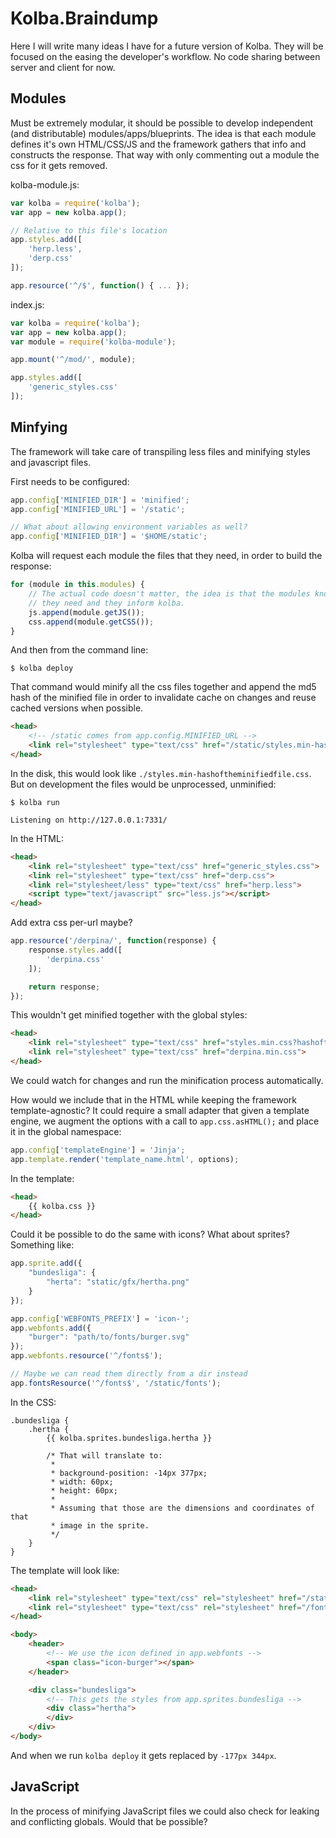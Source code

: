 Kolba.Braindump
===============

Here I will write many ideas I have for a future version of Kolba. They will be
focused on the easing the developer's workflow. No code sharing between server
and client for now.


Modules
-------

Must be extremely modular, it should be possible to develop independent (and
distributable) modules/apps/blueprints. The idea is that each module defines
it's own HTML/CSS/JS and the framework gathers that info and constructs the
response. That way with only commenting out a module the css for it gets
removed.

kolba-module.js:
```javascript
var kolba = require('kolba');
var app = new kolba.app();

// Relative to this file's location
app.styles.add([
    'herp.less',
    'derp.css'
]);

app.resource('^/$', function() { ... });
```

index.js:
```javascript
var kolba = require('kolba');
var app = new kolba.app();
var module = require('kolba-module');

app.mount('^/mod/', module);

app.styles.add([
    'generic_styles.css'
]);
```


Minfying
--------

The framework will take care of transpiling less files and minifying styles
and javascript files.

First needs to be configured:
```javascript
app.config['MINIFIED_DIR'] = 'minified';
app.config['MINIFIED_URL'] = '/static';

// What about allowing environment variables as well?
app.config['MINIFIED_DIR'] = '$HOME/static';
```

Kolba will request each module the files that they need, in order to build the
response:
```javascript
for (module in this.modules) {
    // The actual code doesn't matter, the idea is that the modules know what
    // they need and they inform kolba.
    js.append(module.getJS());
    css.append(module.getCSS());
}
```

And then from the command line:
```shell
$ kolba deploy
```

That command would minify all the css files together and append the md5 hash of
the minified file in order to invalidate cache on changes and reuse cached
versions when possible.
```html
<head>
    <!-- /static comes from app.config.MINIFIED_URL -->
    <link rel="stylesheet" type="text/css" href="/static/styles.min-hashoftheminifiedfile.css">
</head>
```

In the disk, this would look like `./styles.min-hashoftheminifiedfile.css`. But
on development the files would be unprocessed, unminified:
```shell
$ kolba run

Listening on http://127.0.0.1:7331/
```

In the HTML:
```html
<head>
    <link rel="stylesheet" type="text/css" href="generic_styles.css">
    <link rel="stylesheet" type="text/css" href="derp.css">
    <link rel="stylesheet/less" type="text/css" href="herp.less">
    <script type="text/javascript" src="less.js"></script>
</head>
```

Add extra css per-url maybe?
```javascript
app.resource('/derpina/', function(response) {
    response.styles.add([
        'derpina.css'
    ]);

    return response;
});
```

This wouldn't get minified together with the global styles:
```html
<head>
    <link rel="stylesheet" type="text/css" href="styles.min.css?hashoftheminifiedfile">
    <link rel="stylesheet" type="text/css" href="derpina.min.css">
</head>
```

We could watch for changes and run the minification process automatically.

How would we include that in the HTML while keeping the framework
template-agnostic? It could require a small adapter that given a template
engine, we augment the options with a call to `app.css.asHTML();` and place it
in the global namespace:
```javascript
app.config['templateEngine'] = 'Jinja';
app.template.render('template_name.html', options);
```

In the template:
```html
<head>
    {{ kolba.css }}
</head>
```

Could it be possible to do the same with icons? What about sprites? Something
like:
```javascript
app.sprite.add({
    "bundesliga": {
        "herta": "static/gfx/hertha.png"
    }
});

app.config['WEBFONTS_PREFIX'] = 'icon-';
app.webfonts.add({
    "burger": "path/to/fonts/burger.svg"
});
app.webfonts.resource('^/fonts$');

// Maybe we can read them directly from a dir instead
app.fontsResource('^/fonts$', '/static/fonts');
```

In the CSS:
```less
.bundesliga {
    .hertha {
        {{ kolba.sprites.bundesliga.hertha }}

        /* That will translate to:
         *
         * background-position: -14px 377px;
         * width: 60px;
         * height: 60px;
         *
         * Assuming that those are the dimensions and coordinates of that
         * image in the sprite.
         */
    }
}
```

The template will look like:
```html
<head>
    <link rel="stylesheet" type="text/css" rel="stylesheet" href="/static/css/styles.css">
    <link rel="stylesheet" type="text/css" rel="stylesheet" href="/fonts">
</head>

<body>
    <header>
        <!-- We use the icon defined in app.webfonts -->
        <span class="icon-burger"></span>
    </header>

    <div class="bundesliga">
        <!-- This gets the styles from app.sprites.bundesliga -->
        <div class="hertha">
        </div>
    </div>
</body>
```

And when we run `kolba deploy` it gets replaced by `-177px 344px`.


JavaScript
----------

In the process of minifying JavaScript files we could also check for leaking
and conflicting globals. Would that be possible?
